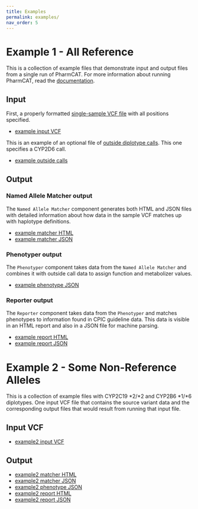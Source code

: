 ```yaml
---
title: Examples
permalink: examples/
nav_order: 5
---
```


# Example 1 - All Reference

This is a collection of example files that demonstrate input and output files from a single run of PharmCAT. For more 
information about running PharmCAT, read the [documentation](/using/Running-PharmCAT).


## Input

First, a properly formatted [single-sample VCF file](/using/VCF-Requirements/) with all positions specified.

- [example input VCF](pharmcat.example.vcf)

This is an example of an optional file of [outside diplotype calls](/using/Outside-Call-Format/). This one specifies a CYP2D6 call.

- [example outside calls](pharmcat.example.outsideCall.tsv)


## Output

### Named Allele Matcher output

The `Named Allele Matcher` component generates both HTML and JSON files with detailed information about how data in the 
sample VCF matches up with haplotype definitions.

- [example matcher HTML](pharmcat.example.match.html)
- [example matcher JSON](pharmcat.example.match.json)

### Phenotyper output

The `Phenotyper` component takes data from the `Named Allele Matcher` and combines it with outside call data to assign 
function and metabolizer values.

- [example phenotype JSON](pharmcat.example.phenotype.json)

### Reporter output

The `Reporter` component takes data from the `Phenotyper` and matches phenotypes to information found in CPIC guideline
data. This data is visible in an HTML report and also in a JSON file for machine parsing.

- [example report HTML](pharmcat.example.report.html)
- [example report JSON](pharmcat.example.report.json)


# Example 2 - Some Non-Reference Alleles

This is a collection of example files with CYP2C19 \*2/\*2 and CYP2B6 \*1/\*6 diplotypes. One input VCF file that contains
the source variant data and the corresponding output files that would result from running that input file.

## Input VCF
 
- [example2 input VCF](pharmcat.example2.vcf)

## Output

- [example2 matcher HTML](pharmcat.example2.match.html)
- [example2 matcher JSON](pharmcat.example2.match.json)
- [example2 phenotype JSON](pharmcat.example2.phenotype.json)
- [example2 report HTML](pharmcat.example2.report.html)
- [example2 report JSON](pharmcat.example2.report.json)

